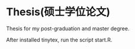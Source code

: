 # Thesis(硕士学位论文)

Thesis for my post-graduation and master degree.

After installed tinytex, run the script start.R.
